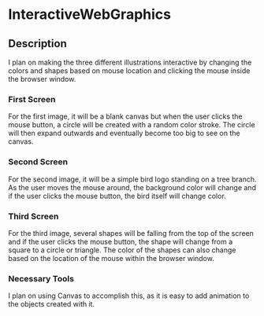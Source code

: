 # InteractiveWebGraphics

## Description
I plan on making the three different illustrations interactive by changing the colors and shapes based on mouse location and clicking the mouse inside the browser window.

### First Screen
For the first image, it will be a blank canvas but when the user clicks the mouse button, a circle will be created with a random color stroke. The circle will then expand outwards and eventually become too big to see on the canvas.

### Second Screen
For the second image, it will be a simple bird logo standing on a tree branch. As the user moves the mouse around, the background color will change and if the user clicks the mouse button, the bird itself will change color.

### Third Screen
For the third image, several shapes will be falling from the top of the screen and if the user clicks the mouse button, the shape will change from a square to a circle or triangle. The color of the shapes can also change based on the location of the mouse within the browser window.

### Necessary Tools
I plan on using Canvas to accomplish this, as it is easy to add animation to the objects created with it.
